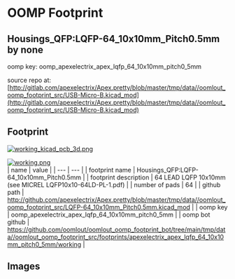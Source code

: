 # OOMP Footprint  
## Housings_QFP:LQFP-64_10x10mm_Pitch0.5mm  by none  
  
oomp key: oomp_apexelectrix_apex_lqfp_64_10x10mm_pitch0_5mm  
  
source repo at: [http://gitlab.com/apexelectrix/Apex.pretty/blob/master/tmp/data//oomlout_oomp_footprint_src/USB-Micro-B.kicad_mod](http://gitlab.com/apexelectrix/Apex.pretty/blob/master/tmp/data//oomlout_oomp_footprint_src/USB-Micro-B.kicad_mod)  
## Footprint  
  
[![working_kicad_pcb_3d.png](working_kicad_pcb_3d_600.png)](working_kicad_pcb_3d.png)  
  
[![working.png](working_600.png)](working.png)  
| name | value | 
| --- | --- | 
| footprint name | Housings_QFP:LQFP-64_10x10mm_Pitch0.5mm | 
| footprint description | 64 LEAD LQFP 10x10mm (see MICREL LQFP10x10-64LD-PL-1.pdf) | 
| number of pads | 64 | 
| github path | http://github.com/apexelectrix/Apex.pretty/blob/master/tmp/data//oomlout_oomp_footprint_src/LQFP-64_10x10mm_Pitch0.5mm.kicad_mod | 
| oomp key | oomp_apexelectrix_apex_lqfp_64_10x10mm_pitch0_5mm | 
| oomp bot github | https://github.com/oomlout/oomlout_oomp_footprint_bot/tree/main/tmp/data//oomlout_oomp_footprint_src/footprints/apexelectrix_apex_lqfp_64_10x10mm_pitch0_5mm/working | 
## Images  
